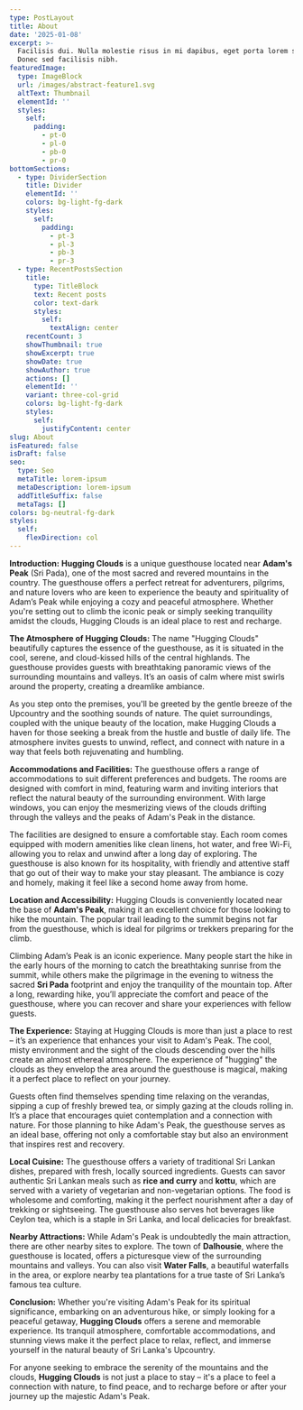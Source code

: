 ```yaml
---
type: PostLayout
title: About
date: '2025-01-08'
excerpt: >-
  Facilisis dui. Nulla molestie risus in mi dapibus, eget porta lorem semper.
  Donec sed facilisis nibh.
featuredImage:
  type: ImageBlock
  url: /images/abstract-feature1.svg
  altText: Thumbnail
  elementId: ''
  styles:
    self:
      padding:
        - pt-0
        - pl-0
        - pb-0
        - pr-0
bottomSections:
  - type: DividerSection
    title: Divider
    elementId: ''
    colors: bg-light-fg-dark
    styles:
      self:
        padding:
          - pt-3
          - pl-3
          - pb-3
          - pr-3
  - type: RecentPostsSection
    title:
      type: TitleBlock
      text: Recent posts
      color: text-dark
      styles:
        self:
          textAlign: center
    recentCount: 3
    showThumbnail: true
    showExcerpt: true
    showDate: true
    showAuthor: true
    actions: []
    elementId: ''
    variant: three-col-grid
    colors: bg-light-fg-dark
    styles:
      self:
        justifyContent: center
slug: About
isFeatured: false
isDraft: false
seo:
  type: Seo
  metaTitle: lorem-ipsum
  metaDescription: lorem-ipsum
  addTitleSuffix: false
  metaTags: []
colors: bg-neutral-fg-dark
styles:
  self:
    flexDirection: col
---
```

**Introduction:**
**Hugging Clouds** is a unique guesthouse located near **Adam's Peak** (Sri Pada), one of the most sacred and revered mountains in the country. The guesthouse offers a perfect retreat for adventurers, pilgrims, and nature lovers who are keen to experience the beauty and spirituality of Adam’s Peak while enjoying a cozy and peaceful atmosphere. Whether you're setting out to climb the iconic peak or simply seeking tranquility amidst the clouds, Hugging Clouds is an ideal place to rest and recharge.

**The Atmosphere of Hugging Clouds:**
The name "Hugging Clouds" beautifully captures the essence of the guesthouse, as it is situated in the cool, serene, and cloud-kissed hills of the central highlands. The guesthouse provides guests with breathtaking panoramic views of the surrounding mountains and valleys. It’s an oasis of calm where mist swirls around the property, creating a dreamlike ambiance.

As you step onto the premises, you'll be greeted by the gentle breeze of the Upcountry and the soothing sounds of nature. The quiet surroundings, coupled with the unique beauty of the location, make Hugging Clouds a haven for those seeking a break from the hustle and bustle of daily life. The atmosphere invites guests to unwind, reflect, and connect with nature in a way that feels both rejuvenating and humbling.

**Accommodations and Facilities:**
The guesthouse offers a range of accommodations to suit different preferences and budgets. The rooms are designed with comfort in mind, featuring warm and inviting interiors that reflect the natural beauty of the surrounding environment. With large windows, you can enjoy the mesmerizing views of the clouds drifting through the valleys and the peaks of Adam's Peak in the distance.

The facilities are designed to ensure a comfortable stay. Each room comes equipped with modern amenities like clean linens, hot water, and free Wi-Fi, allowing you to relax and unwind after a long day of exploring. The guesthouse is also known for its hospitality, with friendly and attentive staff that go out of their way to make your stay pleasant. The ambiance is cozy and homely, making it feel like a second home away from home.

**Location and Accessibility:**
Hugging Clouds is conveniently located near the base of **Adam's Peak**, making it an excellent choice for those looking to hike the mountain. The popular trail leading to the summit begins not far from the guesthouse, which is ideal for pilgrims or trekkers preparing for the climb.

Climbing Adam’s Peak is an iconic experience. Many people start the hike in the early hours of the morning to catch the breathtaking sunrise from the summit, while others make the pilgrimage in the evening to witness the sacred **Sri Pada** footprint and enjoy the tranquility of the mountain top. After a long, rewarding hike, you’ll appreciate the comfort and peace of the guesthouse, where you can recover and share your experiences with fellow guests.

**The Experience:**
Staying at Hugging Clouds is more than just a place to rest – it’s an experience that enhances your visit to Adam's Peak. The cool, misty environment and the sight of the clouds descending over the hills create an almost ethereal atmosphere. The experience of "hugging" the clouds as they envelop the area around the guesthouse is magical, making it a perfect place to reflect on your journey.

Guests often find themselves spending time relaxing on the verandas, sipping a cup of freshly brewed tea, or simply gazing at the clouds rolling in. It’s a place that encourages quiet contemplation and a connection with nature. For those planning to hike Adam's Peak, the guesthouse serves as an ideal base, offering not only a comfortable stay but also an environment that inspires rest and recovery.

**Local Cuisine:**
The guesthouse offers a variety of traditional Sri Lankan dishes, prepared with fresh, locally sourced ingredients. Guests can savor authentic Sri Lankan meals such as **rice and curry** and **kottu**, which are served with a variety of vegetarian and non-vegetarian options. The food is wholesome and comforting, making it the perfect nourishment after a day of trekking or sightseeing. The guesthouse also serves hot beverages like Ceylon tea, which is a staple in Sri Lanka, and local delicacies for breakfast.

**Nearby Attractions:**
While Adam's Peak is undoubtedly the main attraction, there are other nearby sites to explore. The town of **Dalhousie**, where the guesthouse is located, offers a picturesque view of the surrounding mountains and valleys. You can also visit **Water Falls**, a beautiful waterfalls in the area, or explore nearby tea plantations for a true taste of Sri Lanka’s famous tea culture.

**Conclusion:**
Whether you're visiting Adam's Peak for its spiritual significance, embarking on an adventurous hike, or simply looking for a peaceful getaway, **Hugging Clouds** offers a serene and memorable experience. Its tranquil atmosphere, comfortable accommodations, and stunning views make it the perfect place to relax, reflect, and immerse yourself in the natural beauty of Sri Lanka's Upcountry.

For anyone seeking to embrace the serenity of the mountains and the clouds, **Hugging Clouds** is not just a place to stay – it's a place to feel a connection with nature, to find peace, and to recharge before or after your journey up the majestic Adam's Peak.




